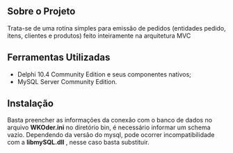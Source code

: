 ## Sobre o Projeto
Trata-se de uma rotina simples para emissão de pedidos (entidades pedido, itens, clientes e produtos) feito inteiramente na arquitetura MVC

## Ferramentas Utilizadas
- Delphi 10.4 Community Edition e seus componentes nativos;
- MySQL Server Community Edition.

## Instalação
Basta preencher as informações da conexão com o banco de dados no arquivo **WKOder.ini** no diretório bin, é necessário informar um schema vazio.
Dependendo da versão do mysql, pode ocorrer incompatibilidade com a **libmySQL.dll** , nesse caso basta substituir.
